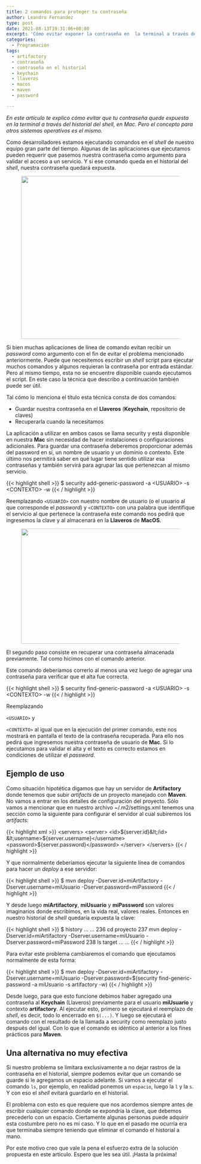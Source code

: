 ```yaml
---
title: 2 comandos para proteger tu contraseña
author: Leandro Fernandez
type: post
date: 2021-08-13T19:31:06+00:00
excerpt: 'Cómo evitar exponer la contraseña en  la terminal a través del historial de comandos del shell en MacOS.'
categories:
  - Programación
tags:
  - artifactory
  - contraseña
  - contraseña en el historial
  - keychain
  - llaveros
  - macos
  - maven
  - password

---
```

_En este artículo te explico cómo evitar que tu contraseña quede expuesta en la terminal a través del historial del shell, en Mac. Pero el concepto para otros sistemas operativos es el mismo._

Como desarrolladores estamos ejecutando comandos en el _shell_ de nuestro equipo gran parte del tiempo. Algunas de las aplicaciones que ejecutamos pueden requerir que pasemos nuestra contraseña como argumento para validar el acceso a un servicio. Y si ese comando queda en el historial del _shell_, nuestra contraseña quedará expuesta.<figure class="wp-block-image size-full is-resized">

[<img loading="lazy" src="https://blog.drk.com.ar/wp-content/uploads/2021/08/keychain.png" alt="" class="wp-image-2744" width="744" height="434" srcset="https://blog.drk.com.ar/wp-content/uploads/2021/08/keychain.png 851w, https://blog.drk.com.ar/wp-content/uploads/2021/08/keychain-300x175.png 300w, https://blog.drk.com.ar/wp-content/uploads/2021/08/keychain-768x449.png 768w" sizes="(max-width: 744px) 100vw, 744px" />][1]</figure> 

Si bien muchas aplicaciones de línea de comando evitan recibir un _password_ como argumento con el fin de evitar el problema mencionado anteriormente. Puede que necesitemos escribir un _shell_ script para ejecutar muchos comandos y algunos requieran la contraseña por entrada estándar. Pero al mismo tiempo, esta no se encuentre disponible cuando ejecutamos el script. En este caso la técnica que describo a continuación también puede ser útil.

<!--more-->

Tal cómo lo menciona el título esta técnica consta de dos comandos:

  * Guardar nuestra contraseña en el **Llaveros** (**Keychain**, repositorio de claves)
  * Recuperarla cuando la necesitamos

La aplicación a utilizar en ambos casos se llama security y está disponible en nuestra **Mac** sin necesidad de hacer instalaciones o configuraciones adicionales. Para guardar una contraseña deberemos proporcionar además del password en sí, un nombre de usuario y un dominio o contexto. Este último nos permitirá saber en qué lugar tiene sentido utilizar esa contraseñas y también servirá para agrupar las que pertenezcan al mismo servicio.

{{< highlight shell >}}
$ security add-generic-password -a &lt;USUARIO> -s &lt;CONTEXTO> -w
{{< / highlight >}}

Reemplazando `<USUARIO>` con nuestro nombre de usuario (o el usuario al que corresponde el _password_) y `<CONTEXTO>` con una palabra que identifique el servicio al que pertenece la contraseña este comando nos pedirá que ingresemos la clave y al almacenará en la **Llaveros** de **MacOS**.

<div class="wp-block-media-text alignwide has-media-on-the-right is-stacked-on-mobile" style="grid-template-columns:auto 45%">
  <figure class="wp-block-media-text__media"><img loading="lazy" width="546" height="307" src="https://blog.drk.com.ar/wp-content/uploads/2021/08/keychain-pass-prompt.png" alt="" class="wp-image-2741 size-full" srcset="https://blog.drk.com.ar/wp-content/uploads/2021/08/keychain-pass-prompt.png 546w, https://blog.drk.com.ar/wp-content/uploads/2021/08/keychain-pass-prompt-300x169.png 300w" sizes="(max-width: 546px) 100vw, 546px" /></figure>
  
  <div class="wp-block-media-text__content">
    <p class="has-normal-font-size">
      El segundo paso consiste en recuperar una contraseña almacenada previamente. Tal como hicimos con el comando anterior.
    </p>
  </div>
</div>

Este comando deberíamos correrlo al menos una vez luego de agregar una contraseña para verificar que el alta fue correcta.

{{< highlight shell >}}
$ security find-generic-password -a &lt;USUARIO> -s &lt;CONTEXTO> -w
{{< / highlight >}}

Reemplazando 

<meta charset="utf-8" />

`<USUARIO>` y 

<meta charset="utf-8" />

`<CONTEXTO>` al igual que en la ejecución del primer comando, este nos mostrará en pantalla el texto de la contraseña recuperada. Para ello nos pedirá que ingresemos nuestra contraseña de usuario de **Mac**. Si lo ejecutamos para validar el alta y el texto es correcto estamos en condiciones de utilizar el _password_.

## Ejemplo de uso

Como situación hipotética digamos que hay un servidor de **Artifactory** donde tenemos que subir _artifacts_ de un proyecto manejado con **Maven**. No vamos a entrar en los detalles de configuración del proyecto. Sólo vamos a mencionar que en nuestro archivo ~/.m2/settings.xml tenemos una sección como la siguiente para configurar el servidor al cual subiremos los _artifacts_:

{{< highlight xml >}}
&lt;servers>
      &lt;server>
        &lt;id>${server.id}&lt;/id>
        &lt;username>${server.username}&lt;/username>
        &lt;password>${server.password}&lt;/password>
      &lt;/server>
  &lt;/servers>
{{< / highlight >}}

Y que normalmente deberíamos ejecutar la siguiente línea de comandos para hacer un _deploy_ a ese servidor:

{{< highlight shell >}}
$ mvn deploy -Dserver.id=miArtifactory -Dserver.username=miUsuario -Dserver.password=miPassword
{{< / highlight >}}

Y desde luego **miArtifactory**, **miUsuario** y **miPassword** son valores imaginarios donde escribimos, en la vida real, valores reales. Entonces en nuestro historial de _shell_ quedaría expuesta la clave:

{{< highlight shell >}}
$ history
...
...
236 cd proyecto
237 mvn deploy -Dserver.id=miArtifactory -Dserver.username=miUsuario -Dserver.password=miPassword
238 ls target
...
...
{{< / highlight >}}

Para evitar este problema cambiaremos el comando que ejecutamos normalmente de esta forma:

{{< highlight shell >}}
$ mvn deploy -Dserver.id=miArtifactory -Dserver.username=miUsuario -Dserver.password=$(security find-generic-password -a miUsuario -s artifactory -w)
{{< / highlight >}}

Desde luego, para que esto funcione debimos haber agregado una contraseña al **Keychain** (Llaveros) previamente para el usuario **miUsuario** y contexto **artifactory**. Al ejecutar esto, primero se ejecutará el reemplazo de _shell_, es decir, todo lo encerrado en `$(...)`. Y luego se ejecutará el comando con el resultado de la llamada a security como reemplazo justo después del igual. Con lo que el comando es idéntico al anterior a los fines prácticos para **Maven**.

## Una alternativa no muy efectiva

Si nuestro problema se limitara exclusivamente a no dejar rastros de la contraseña en el historial, siempre podemos evitar que un comando se guarde si le agregamos un espacio adelante. Si vamos a ejecutar el comando `ls`, por ejemplo, en realidad ponemos un `espacio`, luego la `l` y la `s`. Y con eso el _shell_ evitará guardarlo en el historial.

El problema con esto es que requiere que nos acordemos siempre antes de escribir cualquier comando donde se expondría la clave, que debemos precederlo con un espacio. Ciertamente algunas personas puede adquirir esta costumbre pero no es mi caso. Y lo que en el pasado me ocurría era que terminaba siempre teniendo que eliminar el comando el historial a mano.

Por este motivo creo que vale la pena el esfuerzo extra de la solución propuesta en este artículo. Espero que les sea útil. ¡Hasta la próxima!

 [1]: https://blog.drk.com.ar/wp-content/uploads/2021/08/keychain.png
